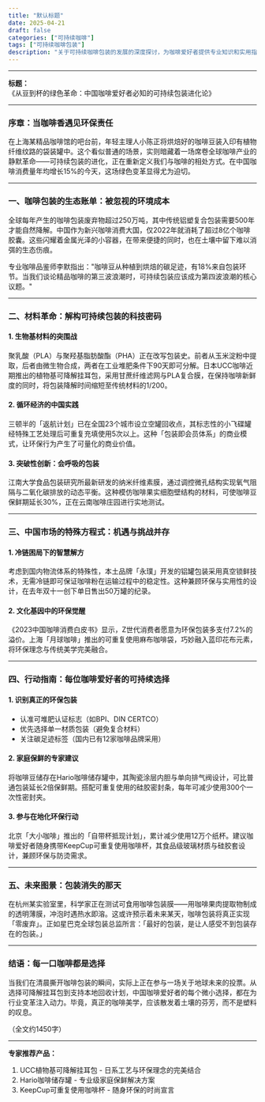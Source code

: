 ```yaml
---
title: "默认标题"
date: 2025-04-21
draft: false
categories: ["可持续咖啡"]
tags: ["可持续咖啡包装"]
description: "关于可持续咖啡包装的发展的深度探讨，为咖啡爱好者提供专业知识和实用指南。"
---
```


---
**标题：**  
《从豆到杯的绿色革命：中国咖啡爱好者必知的可持续包装进化论》

---

### 序章：当咖啡香遇见环保责任  
在上海某精品咖啡馆的吧台前，年轻主理人小陈正将烘焙好的咖啡豆装入印有植物纤维纹路的袋装罐中。这个看似普通的场景，实则暗藏着一场席卷全球咖啡产业的静默革命——可持续包装的进化，正在重新定义我们与咖啡的相处方式。在中国咖啡消费量年均增长15%的今天，这场绿色变革显得尤为迫切。

---

### 一、咖啡包装的生态账单：被忽视的环境成本  
全球每年产生的咖啡包装废弃物超过250万吨，其中传统铝塑复合包装需要500年才能自然降解。中国作为新兴咖啡消费大国，仅2022年就消耗了超过8亿个咖啡胶囊。这些闪耀着金属光泽的小容器，在带来便捷的同时，也在土壤中留下难以消弭的生态伤痕。

专业咖啡品鉴师李默指出："咖啡豆从种植到烘焙的碳足迹，有18%来自包装环节。当我们谈论精品咖啡的第三波浪潮时，可持续包装应该成为第四波浪潮的核心议题。"

---

### 二、材料革命：解构可持续包装的科技密码  

#### 1. 生物基材料的突围战  
聚乳酸（PLA）与聚羟基脂肪酸酯（PHA）正在改写包装史。前者从玉米淀粉中提取，后者由微生物合成，两者在工业堆肥条件下90天即可分解。日本UCC咖啡近期推出的植物基可降解挂耳包，采用甘蔗纤维滤网与PLA复合膜，在保持咖啡新鲜度的同时，将包装降解时间缩短至传统材料的1/200。

#### 2. 循环经济的中国实践  
三顿半的「返航计划」已在全国23个城市设立空罐回收点，其标志性的小飞碟罐经特殊工艺处理后可重复充填使用5次以上。这种「包装即会员体系」的商业模式，让环保行为产生了可量化的商业价值。

#### 3. 突破性创新：会呼吸的包装  
江南大学食品包装研究所最新研发的纳米纤维素膜，通过调控微孔结构实现氧气阻隔与二氧化碳排放的动态平衡。这种模仿咖啡果实细胞壁结构的材料，可使咖啡豆保鲜期延长30%，正在云南咖啡庄园进行实地测试。

---

### 三、中国市场的特殊方程式：机遇与挑战并存  

#### 1. 冷链困局下的智慧解方  
考虑到国内物流体系的特殊性，本土品牌「永璞」开发的铝罐包装采用真空锁鲜技术，无需冷链即可保证咖啡粉在运输过程中的稳定性。这种兼顾环保与实用性的设计，在去年双十一创下单日售出50万罐的纪录。

#### 2. 文化基因中的环保觉醒  
《2023中国咖啡消费白皮书》显示，Z世代消费者愿意为环保包装多支付7.2%的溢价。上海「月球咖啡」推出的可重复使用麻布咖啡袋，巧妙融入蓝印花布元素，将环保理念与传统美学完美融合。

---

### 四、行动指南：每位咖啡爱好者的可持续选择  

#### 1. 识别真正的环保包装  
- 认准可堆肥认证标志（如BPI、DIN CERTCO）  
- 优先选择单一材质包装（避免复合材料）  
- 关注碳足迹标签（国内已有12家咖啡品牌采用）  

#### 2. 家庭保鲜的专家建议  
将咖啡豆储存在Hario咖啡储存罐中，其陶瓷涂层内胆与单向排气阀设计，可比普通包装延长2倍保鲜期。搭配可重复使用的硅胶密封条，每年可减少使用300个一次性密封夹。

#### 3. 参与在地化环保行动  
北京「大小咖啡」推出的「自带杯抵现计划」，累计减少使用12万个纸杯。建议咖啡爱好者随身携带KeepCup可重复使用咖啡杯，其食品级玻璃材质与硅胶套设计，兼顾环保与防烫需求。

---

### 五、未来图景：包装消失的那天  

在杭州某实验室里，科学家正在测试可食用咖啡包装膜——用咖啡果肉提取物制成的透明薄膜，冲泡时遇热水即溶。这或许预示着未来某天，咖啡包装将真正实现「零废弃」。正如星巴克全球包装总监所言：「最好的包装，是让人感受不到包装存在的包装。」

---

### 结语：每一口咖啡都是选择  
当我们在清晨撕开咖啡包装的瞬间，实际上正在参与一场关于地球未来的投票。从选择可降解挂耳包到支持本地回收计划，中国咖啡爱好者的每个微小选择，都在为行业变革注入动力。毕竟，真正的咖啡美学，应该散发着土壤的芬芳，而不是塑料的叹息。

（全文约1450字）  

---

**专家推荐产品：**  
1. UCC植物基可降解挂耳包 - 日系工艺与环保理念的完美结合  
2. Hario咖啡储存罐 - 专业级家庭保鲜解决方案  
3. KeepCup可重复使用咖啡杯 - 随身环保的时尚宣言